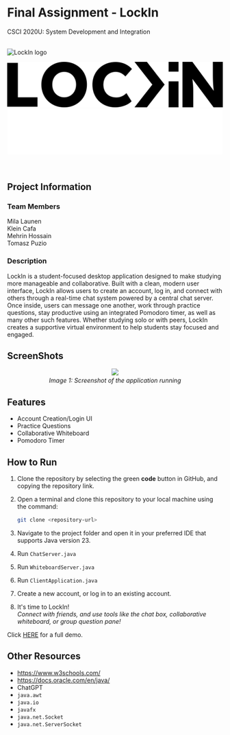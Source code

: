 # Final Assignment - LockIn
CSCI 2020U: System Development and Integration

<br>

<picture>
  <source srcset="LockInwhite.png" media="(prefers-color-scheme: dark)">
  <img src="../src/LockInblack.png" alt="LockIn logo" width="400">
</picture>

![Light mode logo](src/LockInblack.png#gh-light-mode-only)
![Dark mode logo](LockInwhite.png#gh-dark-mode-only)


<br>

## Project Information

### Team Members
Mila Launen <br>
Klein Cafa <br>
Mehrin Hossain <br>
Tomasz Puzio

### Description
LockIn is a student-focused desktop application designed to make studying more manageable and collaborative. Built with a clean, modern user interface, LockIn allows users to create an account, log in, and connect with others through a real-time chat system powered by a central chat server. Once inside, users can message one another, work through practice questions, stay productive using an integrated Pomodoro timer, as well as many other such features. Whether studying solo or with peers, LockIn creates a supportive virtual environment to help students stay focused and engaged.

## ScreenShots

<figure style="text-align: center;">
  <img src="filename"/>
  <figcaption><em>Image 1: Screenshot of the application running</em></figcaption>
</figure>

## Features
- Account Creation/Login UI
- Practice Questions
- Collaborative Whiteboard
- Pomodoro Timer

## How to Run
1. Clone the repository by selecting the green **code** button in GitHub, and copying the repository link.

3. Open a terminal and clone this repository to your local machine using the command:<br>
   ```bash
   git clone <repository-url>

4. Navigate to the project folder and open it in your preferred IDE that supports Java version 23.

5. Run `ChatServer.java`

6. Run `WhiteboardServer.java`

7. Run `ClientApplication.java`

8. Create a new account, or log in to an existing account.

9. It's time to LockIn! <br>
    *Connect with friends, and use tools like the chat box, collaborative whiteboard, or group question pane!*

Click [HERE](http://example.com) for a full demo.

## Other Resources
* https://www.w3schools.com/
* https://docs.oracle.com/en/java/
* ChatGPT
* `java.awt`
* `java.io`
* `javafx`
* `java.net.Socket`
* `java.net.ServerSocket`
